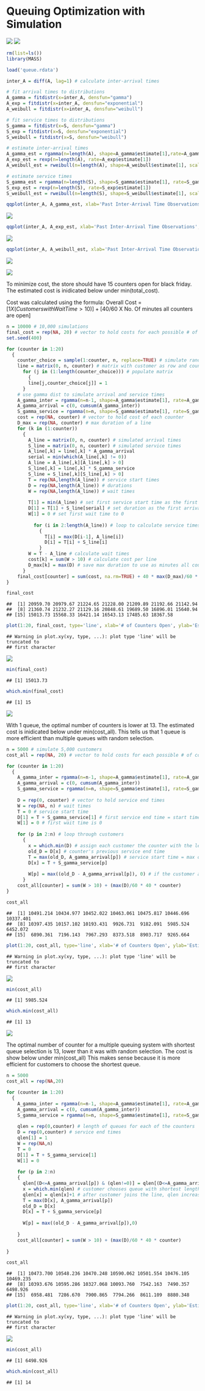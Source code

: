 # Queuing Optimization with Simulation

![](proj4_header.PNG)
![](proj4_q1.PNG)

```r
rm(list=ls())
library(MASS)

load('queue.rdata')

inter_A = diff(A, lag=1) # calculate inter-arrival times

# fit arrival times to distributions
A_gamma = fitdistr(x=inter_A, densfun="gamma")
A_exp = fitdistr(x=inter_A, densfun="exponential")
A_weibull = fitdistr(x=inter_A, densfun="weibull")

# fit service times to distributions
S_gamma = fitdistr(x=S, densfun="gamma")
S_exp = fitdistr(x=S, densfun="exponential")
S_weibull = fitdistr(x=S, densfun="weibull")

# estimate inter-arrival times
A_gamma_est = rgamma(n=length(A), shape=A_gamma$estimate[1],rate=A_gamma$estimate[2])
A_exp_est = rexp(n=length(A), rate=A_exp$estimate[1])
A_weibull_est = rweibull(n=length(A), shape=A_weibull$estimate[1], scale=A_weibull$estimate[2])

# estimate service times
S_gamma_est = rgamma(n=length(S), shape=S_gamma$estimate[1], rate=S_gamma$estimate[2])
S_exp_est = rexp(n=length(S), rate=S_exp$estimate[1])
S_weibull_est = rweibull(n=length(S), shape=S_weibull$estimate[1], scale=S_weibull$estimate[2])

qqplot(inter_A, A_gamma_est, xlab='Past Inter-Arrival Time Observations', ylab='Estimated Inter-Arrival Distribution', main='qq plot for Gamma Estimate of Inter-Arrival Time')
```

![](project4_files/figure-html/unnamed-chunk-1-1.png)

```r
qqplot(inter_A, A_exp_est, xlab='Past Inter-Arrival Time Observations', ylab='Estimated Inter-Arrival Distribution', main='qq plot for Exp Estimate of Inter-Arrival Time')
```

![](project4_files/figure-html/unnamed-chunk-1-2.png)

```r
qqplot(inter_A, A_weibull_est, xlab='Past Inter-Arrival Time Observations', ylab='Estimated Inter-Arrival Distribution', main='qq plot for Weibull Estimate of Inter-Arrival Time')
```

![](project4_files/figure-html/unnamed-chunk-1-3.png)
  
![](proj4_q2.PNG)
  
To minimize cost, the store should have 15 counters open for black friday. The estimated cost is inidicated below under min(total_cost).
  
Cost was calculated using the formula: Overall Cost = [$1 X (Customers with Wait Time > 10)] +[$40/60 X No. Of minutes all counters are open]

```r
n = 10000 # 10,000 simulations
final_cost = rep(NA, 20) # vector to hold costs for each possible # of counters open
set.seed(400)

for (counter in 1:20) 
  {
    counter_choice = sample(1:counter, n, replace=TRUE) # simulate random selection of queue
    line = matrix(0, n, counter) # matrix with customer as row and counter as column; 1 indicates customer's counter choice
      for (j in (1:length(counter_choice))) # populate matrix
        {
        line[j,counter_choice[j]] = 1
      }
    # use gamma dist to simulate arrival and service times
    A_gamma_inter = rgamma(n=n-1, shape=A_gamma$estimate[1], rate=A_gamma$estimate[2])
    A_gamma_arrival = c(0, cumsum(A_gamma_inter))
    S_gamma_service = rgamma(n=n, shape=S_gamma$estimate[1], rate=S_gamma$estimate[2])
    cost = rep(NA, counter) # vector to hold cost of each counter
    D_max = rep(NA, counter) # max duration of a line
    for (k in (1:counter)) 
      {
        A_line = matrix(0, n, counter) # simulated arrival times
        S_line = matrix(0, n, counter) # simulated service times
        A_line[,k] = line[,k] * A_gamma_arrival
        serial = min(which(A_line[,k] != 0))
        A_line = A_line[,k][A_line[,k] > 0]
        S_line[,k] = line[,k] * S_gamma_service
        S_line = S_line[,k][S_line[,k] > 0]
        T = rep(NA,length(A_line)) # service start times
        D = rep(NA,length(A_line)) # durations
        W = rep(NA,length(A_line)) # wait times
        
        T[1] = min(A_line) # set first service start time as the first arrival time in the line
        D[1] = T[1] + S_line[serial] # set duration as the first arrival time + the first service time
        W[1] = 0 # set first wait time to 0
    
          for (i in 2:length(A_line)) # loop to calculate service times and durations
            {
              T[i] = max(D[i-1], A_line[i])
              D[i] = T[i] + S_line[i]
            }
        W = T - A_line # calculate wait times
        cost[k] = sum(W > 10) # calculate cost per line
        D_max[k] = max(D) # save max duration to use as minutes all counters are open for calculating final cost
      }
    final_cost[counter] = sum(cost, na.rm=TRUE) + 40 * max(D_max)/60 * counter
}

final_cost
```

```
##  [1] 20959.70 20979.67 21224.65 21228.00 21209.89 21192.66 21142.94
##  [8] 21360.74 21232.27 21129.16 20848.61 19689.50 16896.01 15640.94
## [15] 15013.73 15568.33 16421.14 16543.13 17485.63 18367.58
```

```r
plot(1:20, final_cost, type='line', xlab='# of Counters Open', ylab='Estimated Cost', main='Multiple Queues w/ Random Selection of Queue')
```

```
## Warning in plot.xy(xy, type, ...): plot type 'line' will be truncated to
## first character
```

![](project4_files/figure-html/unnamed-chunk-2-1.png)

```r
min(final_cost)
```

```
## [1] 15013.73
```

```r
which.min(final_cost)
```

```
## [1] 15
```
  
![](proj4_q3.PNG)
  
With 1 queue, the optimal number of counters is lower at 13. The estimated cost is inidicated below under min(cost_all). This tells us that 1 queue is more efficient than multiple queues with random selection.

```r
n = 5000 # simulate 5,000 customers
cost_all = rep(NA, 20) # vector to hold costs for each possible # of counters open

for (counter in 1:20) 
  {
    A_gamma_inter = rgamma(n=n-1, shape=A_gamma$estimate[1], rate=A_gamma$estimate[2])
    A_gamma_arrival = c(0, cumsum(A_gamma_inter))
    S_gamma_service = rgamma(n=n, shape=S_gamma$estimate[1], rate=S_gamma$estimate[2])
  
    D = rep(0, counter) # vector to hold service end times
    W = rep(NA, n) # wait times
    T = 0 # service start time
    D[1] = T + S_gamma_service[1] # first service end time = start time + first service time
    W[1] = 0 # first wait time is 0
    
    for (p in 2:n) # loop through customers
      {
        x = which.min(D) # assign each customer the counter with the least service end time
        old_D = D[x] # counter's previous service end time
        T = max(old_D, A_gamma_arrival[p]) # service start time = max of customer arrival time and old_D
        D[x] = T + S_gamma_service[p]
    
        W[p] = max((old_D - A_gamma_arrival[p]), 0) # if the customer arrives after the previous service end time, the wait time is 0
      }
    cost_all[counter] = sum(W > 10) + (max(D)/60 * 40 * counter)
}

cost_all
```

```
##  [1] 10491.214 10434.977 10452.022 10463.061 10475.817 10446.696 10337.401
##  [8] 10397.435 10157.102 10193.431  9926.731  9182.091  5985.524  6452.072
## [15]  6890.361  7196.143  7967.293  8373.518  8903.717  9265.664
```

```r
plot(1:20, cost_all, type='line', xlab='# of Counters Open', ylab='Estimated Cost', main='1 Queue')
```

```
## Warning in plot.xy(xy, type, ...): plot type 'line' will be truncated to
## first character
```

![](project4_files/figure-html/unnamed-chunk-3-1.png)

```r
min(cost_all)
```

```
## [1] 5985.524
```

```r
which.min(cost_all)
```

```
## [1] 13
```
  
![](proj4_q4.PNG)
  
The optimal number of counter for a multiple queuing system with shortest queue selection is 13, lower than it was with random selection. The cost is show below under min(cost_all) This makes sense because it is more efficient for customers to choose the shortest queue.

```r
n = 5000
cost_all = rep(NA,20)

for (counter in 1:20) 
  {
    A_gamma_inter = rgamma(n=n-1, shape=A_gamma$estimate[1], rate=A_gamma$estimate[2])
    A_gamma_arrival = c(0, cumsum(A_gamma_inter))
    S_gamma_service = rgamma(n=n, shape=S_gamma$estimate[1], rate=S_gamma$estimate[2])
    
    qlen = rep(0,counter) # length of queues for each of the counters
    D = rep(0,counter) # service end times
    qlen[1] = 1
    W = rep(NA,n)
    T = 0
    D[1] = T + S_gamma_service[1]
    W[1] = 0
    
    for (p in 2:n) 
    {
      qlen[(D<=A_gamma_arrival[p]) & (qlen!=0)] = qlen[(D<=A_gamma_arrival[p]) & (qlen!=0)] - 1 # if a customer arrives after the service end times of some counters, then qlen decreases by 1
      x = which.min(qlen) # customer chooses queue with shortest length
      qlen[x] = qlen[x]+1 # after customer joins the line, qlen increases by 1
      T = max(D[x], A_gamma_arrival[p])
      old_D = D[x]
      D[x] = T + S_gamma_service[p]
      
      W[p] = max((old_D - A_gamma_arrival[p]),0)
      
    }
    cost_all[counter] = sum(W > 10) + (max(D)/60 * 40 * counter)
    
}

cost_all
```

```
##  [1] 10473.700 10548.236 10470.248 10590.062 10501.554 10476.105 10469.235
##  [8] 10393.676 10595.286 10327.068 10093.760  7542.163  7490.357  6498.926
## [15]  6958.481  7286.670  7900.865  7794.266  8611.109  8880.348
```

```r
plot(1:20, cost_all, type='line', xlab='# of Counters Open', ylab='Estimated Cost', main='Multiple Queues w/ Shortest Selection')
```

```
## Warning in plot.xy(xy, type, ...): plot type 'line' will be truncated to
## first character
```

![](project4_files/figure-html/unnamed-chunk-4-1.png)

```r
min(cost_all)
```

```
## [1] 6498.926
```

```r
which.min(cost_all)
```

```
## [1] 14
```
